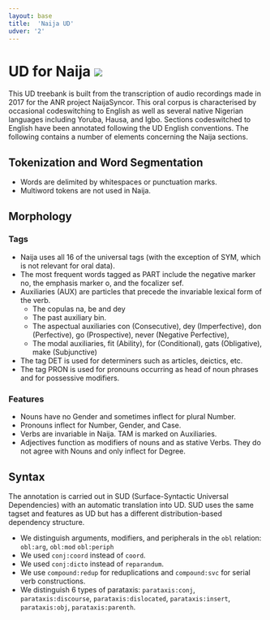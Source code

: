 ```yaml
---
layout: base
title:  'Naija UD'
udver: '2'
---
```


# UD for Naija <span class="flagspan"><img class="flag" src="../../flags/svg/NG.svg" /></span>

This UD treebank is built from the transcription of audio recordings made in 2017 for the ANR project NaijaSyncor. This oral corpus is characterised by occasional codeswitching to English as well as several native Nigerian languages including Yoruba, Hausa, and Igbo. Sections codeswitched to English have been annotated following the UD English conventions. The following contains a number of elements concerning the Naija sections. 

## Tokenization and Word Segmentation

 * Words are delimited by whitespaces or punctuation marks. 
 * Multiword tokens are not used in Naija.

## Morphology

### Tags

 * Naija uses all 16 of the universal tags (with the exception of SYM, which is not relevant for oral data).
 * The most frequent words tagged as PART include the negative marker no, the emphasis marker o, and the focalizer sef.
 * Auxiliaries (AUX) are particles that precede the invariable lexical form of the verb.
	* The copulas na, be and dey
	* The past auxiliary bin.
	* The aspectual auxiliaries con (Consecutive), dey (Imperfective), don (Perfective), go (Prospective), never (Negative Perfective), 
	* The modal auxiliaries, fit (Ability), for (Conditional), gats (Obligative), make (Subjunctive)
 * The tag DET is used for determiners such as articles, deictics, etc. 
 * The tag PRON is used for pronouns occurring as head of noun phrases and for possessive modifiers.

### Features

 * Nouns have no Gender and sometimes inflect for plural Number. 
 * Pronouns inflect for Number, Gender, and Case. 
 * Verbs are invariable in Naija. TAM is marked on Auxiliaries. 
 * Adjectives function as modifiers of nouns and as stative Verbs. They do not agree with Nouns and only inflect for Degree.

## Syntax

The annotation is carried out in SUD (Surface-Syntactic Universal Dependencies) with an automatic translation into UD. SUD uses the same tagset and features as UD but has a different distribution-based dependency structure.

- We distinguish arguments, modifiers, and peripherals in the `obl` relation: `obl:arg`, `obl:mod` `obl:periph`
- We used `conj:coord` instead of `coord`.
- We used `conj:dicto` instead of `reparandum`.
- We use `compound:redup` for reduplications and `compound:svc` for serial verb constructions.
- We distinguish 6 types of parataxis: `parataxis:conj`, `parataxis:discourse`, `parataxis:dislocated`, `parataxis:insert`, `parataxis:obj`, `parataxis:parenth`.
